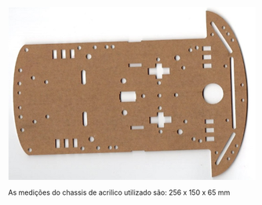 
![chassis](../imgs/chassis.jpg)

As medições do chassis de acrilico utilizado são: 256 x 150 x 65 mm
